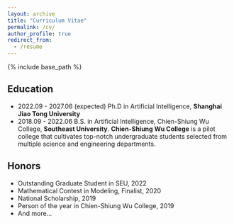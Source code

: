 ```yaml
---
layout: archive
title: "Curriculum Vitae"
permalink: /cv/
author_profile: true
redirect_from:
  - /resume
---
```


{% include base_path %}

## Education

+ 2022.09 - 2027.06 (expected) Ph.D in Artificial Intelligence, **Shanghai Jiao Tong University**
+ 2018.09 - 2022.06 B.S. in Artificial Intelligence, Chien-Shiung Wu College, **Southeast University**. **Chien-Shiung Wu College** is a pilot college that cultivates top-notch undergraduate students selected from multiple science and engineering departments.

## **Honors**

+ Outstanding Graduate Student in SEU, 2022
+ Mathematical Contest in Modeling, Finalist, 2020
+ National Scholarship, 2019
+ Person of the year in Chien-Shiung Wu College, 2019
+ And more...
